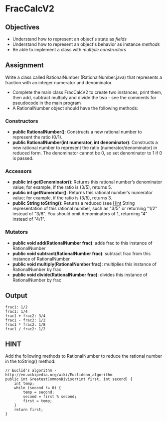 FracCalcV2
================

## Objectives
- Understand how to represent an object's state as *fields*
- Understand how to represent an object's behavior as instance *methods*
- Be able to implement a class with *multiple constructors*

## Assignment
Write a class called RationalNumber (RationalNumber.java) that represents a fraction with an integer numerator and denominator. 
- Complete the main class FracCalcV2 to create two instances, print them, then add, subtract multiply and divide the two - see the comments for pseudocode in the main program
- A RationalNumber object should have the following methods:

### Constructors
- **public RationalNumber()**: Constructs a new rational number to represent the ratio (0/1).
- **public RationalNumber(int numerator, int denominator)**: Constructs a new rational number to represent the ratio (numerator/denominator) in reduced form. The denominator cannot be 0, so set denominator to 1 if 0 is passed.

### Accessors
- **public int getDenominator()**: Returns this rational number’s denominator value; for example, if the ratio is (3/5), returns 5.
- **public int getNumerator()**: Returns this rational number’s numerator value; for example, if the ratio is (3/5), returns 3.
- **public String toString()**: Returns a reduced (see [Hint](#hint) String representation of this rational number, such as "3/5" or  returning "1/2" instead of "3/6". You should omit denominators of 1, returning "4" instead of "4/1".

### Mutators
- **public void add(RationalNumber frac)**: adds frac to this instance of RationalNumber
- **public void subtract(RationalNumber frac)**: subtract frac from this instance of RationalNumber
- **public void multiply(RationalNumber frac)**: multiplies this instance of RationalNumber by frac
- **public void divide(RationalNumber frac)**: divides this instance of RationalNumber by frac

## Output
```
frac1: 1/2
frac1: 1/4
frac1 + frac2: 3/4
frac1 - frac2: 1/2
frac1 * frac2: 1/8
frac1 / frac2: 1/2
```

## HINT
Add the following methods to RationalNumber to reduce the rational number in the toString() method:

```
// Euclid's algorithm - http://en.wikipedia.org/wiki/Euclidean_algorithm
public int GreatestCommonDivisor(int first, int second) {
    int temp;
    while (second != 0) {
        temp = second;
        second = first % second;
        first = temp;
    }        
    return first;
}    
```
